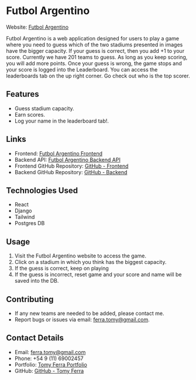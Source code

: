 
 # Futbol Argentino

Website: [Futbol Argentino](https://futbolargentinojuego.vercel.app)

Futbol Argentino is a web application designed for users to play a game where you need to guess which of the two stadiums presented in images have the bigger capacity. If your guess is correct, then you add +1 to your score. Currently we have 201 teams to guess. As long as you keep scoring, you will add more points. Once your guess is wrong, the game stops and your score is logged into the Leaderboard. You can access the leaderboards tab on the up right corner. Go check out who is the top scorer.


## Features

- Guess stadium capacity.
- Earn scores.
- Log your name in the leaderboard tab!.

## Links

- Frontend: [Futbol Argentino Frontend](https://futbolargentinojuego.vercel.app)
- Backend API: [Futbol Argentino Backend API](https://estadiosapi.vercel.app/docs)
- Frontend GitHub Repository: [GitHub - Frontend](https://github.com/tomyferra/FutbolArgentinoJuego)
- Backend GitHub Repository: [GitHub - Backend](https://github.com/tomyferra/FutbolArgentinoAPI)

## Technologies Used

- React
- Django
- Tailwind
- Postgres DB

## Usage

1. Visit the Futbol Argentino website to access the game.
2. Click on a stadium in which you think has the biggest capacity.
3. If the guess is correct, keep on playing
4. If the guess is incorrect, reset game and your score and name will be saved into the DB.

## Contributing

- If any new teams are needed to be added, please contact me.
- Report bugs or issues via email: ferra.tomy@gmail.com.

## Contact Details

- Email: ferra.tomy@gmail.com
- Phone: +54 9 (11) 69002457
- Portfolio: [Tomy Ferra Portfolio](https://tomasferrari.onrender.com)
- GitHub: [GitHub - Tomy Ferra](https://github.com/tomyferra)
